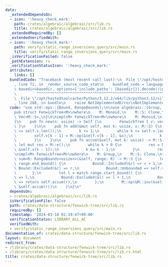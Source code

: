 ```yaml
---
data:
  _extendedDependsOn:
  - icon: ':heavy_check_mark:'
    path: crates/algebraic/algebraic/src/lib.rs
    title: crates/algebraic/algebraic/src/lib.rs
  _extendedRequiredBy: []
  _extendedVerifiedWith:
  - icon: ':heavy_check_mark:'
    path: verify/static_range_inversions_query/src/main.rs
    title: verify/static_range_inversions_query/src/main.rs
  _isVerificationFailed: false
  _pathExtension: rs
  _verificationStatusIcon: ':heavy_check_mark:'
  attributes:
    links: []
  bundledCode: "Traceback (most recent call last):\n  File \"/opt/hostedtoolcache/Python/3.12.2/x64/lib/python3.12/site-packages/onlinejudge_verify/documentation/build.py\"\
    , line 71, in _render_source_code_stat\n    bundled_code = language.bundle(stat.path,\
    \ basedir=basedir, options={'include_paths': [basedir]}).decode()\n          \
    \         ^^^^^^^^^^^^^^^^^^^^^^^^^^^^^^^^^^^^^^^^^^^^^^^^^^^^^^^^^^^^^^^^^^^^^^^^^^^^^^^^^\n\
    \  File \"/opt/hostedtoolcache/Python/3.12.2/x64/lib/python3.12/site-packages/onlinejudge_verify/languages/rust.py\"\
    , line 288, in bundle\n    raise NotImplementedError\nNotImplementedError\n"
  code: "use std::ops::{Bound, RangeBounds};\n\nuse algebraic::{Group, Monoid};\n\n\
    pub struct FenwickTree<M>\nwhere\n    M: Monoid,\n    M::S: Clone,\n{\n    v:\
    \ Vec<M::S>,\n}\n\nimpl<M> FenwickTree<M>\nwhere\n    M: Monoid,\n    M::S: Clone,\n\
    {\n    pub fn new(n: usize) -> Self {\n        FenwickTree { v: vec![M::e(); n]\
    \ }\n    }\n\n    pub fn add(&mut self, mut k: usize, x: M::S) {\n        assert!(k\
    \ <= self.v.len());\n        k += 1;\n        while k <= self.v.len() {\n    \
    \        self.v[k - 1] = M::op(&self.v[k - 1], &x);\n            k += k & k.wrapping_neg();\n\
    \        }\n    }\n\n    pub fn accum(&self, mut k: usize) -> M::S {\n       \
    \ let mut res = M::e();\n        while k > 0 {\n            res = M::op(&res,\
    \ &self.v[k - 1]);\n            k &= k - 1;\n        }\n        res\n    }\n}\n\
    \nimpl<M> FenwickTree<M>\nwhere\n    M: Group,\n    M::S: Clone,\n{\n    pub fn\
    \ sum<R: RangeBounds<usize>>(&self, range: R) -> M::S {\n        let r = match\
    \ range.end_bound() {\n            Bound::Included(&r) => r + 1,\n           \
    \ Bound::Excluded(&r) => r,\n            Bound::Unbounded => self.v.len(),\n \
    \       };\n        let l = match range.start_bound() {\n            Bound::Included(&l)\
    \ => l,\n            Bound::Excluded(&l) => l + 1,\n            Bound::Unbounded\
    \ => return self.accum(r),\n        };\n        M::op(&M::inv(&self.accum(l)),\
    \ &self.accum(r))\n    }\n}\n"
  dependsOn:
  - crates/algebraic/algebraic/src/lib.rs
  isVerificationFile: false
  path: crates/data-structure/fenwick-tree/src/lib.rs
  requiredBy: []
  timestamp: '2024-03-18 01:19:47+09:00'
  verificationStatus: LIBRARY_ALL_AC
  verifiedWith:
  - verify/static_range_inversions_query/src/main.rs
documentation_of: crates/data-structure/fenwick-tree/src/lib.rs
layout: document
redirect_from:
- /library/crates/data-structure/fenwick-tree/src/lib.rs
- /library/crates/data-structure/fenwick-tree/src/lib.rs.html
title: crates/data-structure/fenwick-tree/src/lib.rs
---
```

